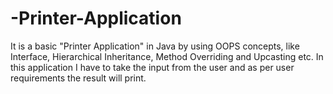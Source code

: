# -Printer-Application
It is a basic "Printer Application" in Java by using OOPS concepts, like Interface, Hierarchical Inheritance, Method Overriding and Upcasting etc. In this application I have to take the input from the user and as per user requirements the result will print. 
